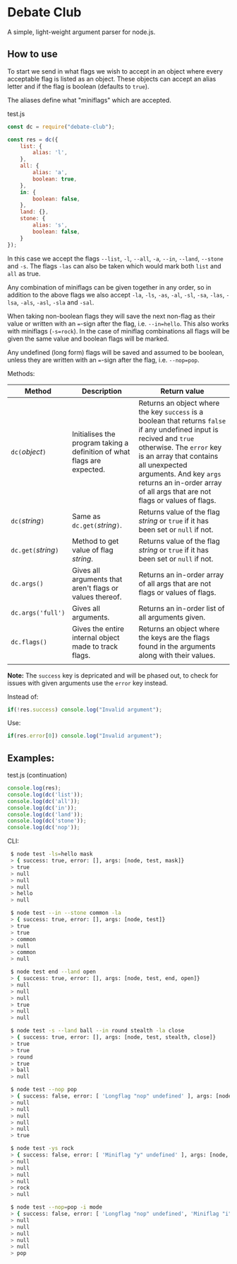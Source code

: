 # Debate Club

A simple, light-weight argument parser for node.js.

## How to use

To start we send in what flags we wish to accept in an object where every acceptable flag is listed as an object. These objects can accept an alias letter and if the flag is boolean (defaults to `true`).

The aliases define what "miniflags" which are accepted.

test.js
```js
const dc = require("debate-club");

const res = dc({
	list: {
		alias: 'l',
	},
	all: {
		alias: 'a',
		boolean: true,
	},
	in: {
		boolean: false,
	},
	land: {},
	stone: {
		alias: 's',
		boolean: false,
	}
});
```
In this case we accept the flags `--list`, `-l`, `--all`, `-a`, `--in`, `--land`, `--stone` and `-s`. The flags `-las` can also be taken which would mark both `list` and `all` as true.

Any combination of miniflags can be given together in any order, so in addition to the above flags we also accept `-la`, `-ls`, `-as`, `-al`, `-sl`, `-sa`, `-las`, `-lsa`, `-als`, `-asl`, `-sla` and `-sal`.

When taking non-boolean flags they will save the next non-flag as their value or written with an `=`-sign after the flag, i.e. `--in=hello`. This also works with miniflags (`-s=rock`). In the case of miniflag combinations all flags will be given the same value and boolean flags will be marked.

Any undefined (long form) flags will be saved and assumed to be boolean, unless they are written with an `=`-sign after the flag, i.e. `--nop=pop`.

Methods:

| Method               | Description                                                             | Return value                                                                                                                                                                                                                                                                                        |
| -------------------- | ----------------------------------------------------------------------- | --------------------------------------------------------------------------------------------------------------------------------------------------------------------------------------------------------------------------------------------------------------------------------------------------- |
| `dc(`*object*`)`     | Initialises the program taking a definition of what flags are expected. | Returns an object where the key `success` is a boolean that returns `false` if any undefined input is recived and `true` otherwise. The `error` key is an array that contains all unexpected arguments. And key `args` returns an in-order array of all args that are not flags or values of flags. |
| `dc(`*string*`)`     | Same as `dc.get(`*string*`)`.                                           | Returns value of the flag *string* or `true` if it has been set or `null` if not.                                                                                                                                                                                                                   |
| `dc.get(`*string*`)` | Method to get value of flag *string*.                                   | Returns value of the flag *string* or `true` if it has been set or `null` if not.                                                                                                                                                                                                                   |
| `dc.args()`          | Gives all arguments that aren't flags or values thereof.                | Returns an in-order array of all args that are not flags or values of flags.                                                                                                                                                                                                                        |
| `dc.args('full')`    | Gives all arguments.                                                    | Returns an in-order list of all arguments given.                                                                                                                                                                                                                                                    |
| `dc.flags()`         | Gives the entire internal object made to track flags.                   | Returns an object where the keys are the flags found in the arguments along with their values.                                                                                                                                                                                                      |
|                      |

**Note:** The `success` key is depricated and will be phased out, to check for issues with given arguments use the `error` key instead.

Instead of: 
```js
if(!res.success) console.log("Invalid argument");
```

Use:
```js
if(res.error[0]) console.log("Invalid argument");
```

## Examples:

test.js (continuation)
```js
console.log(res);
console.log(dc('list'));
console.log(dc('all'));
console.log(dc('in'));
console.log(dc('land'));
console.log(dc('stone'));
console.log(dc('nop'));
```

CLI:
```bash
 $ node test -ls=hello mask
 > { success: true, error: [], args: [node, test, mask]}
 > true
 > null
 > null
 > null
 > hello
 > null
```

```bash
 $ node test --in --stone common -la
 > { success: true, error: [], args: [node, test]}
 > true
 > true
 > common
 > null
 > common
 > null
```

```bash
 $ node test end --land open
 > { success: true, error: [], args: [node, test, end, open]}
 > null
 > null
 > null
 > true
 > null
 > null
```

```bash
 $ node test -s --land ball --in round stealth -la close
 > { success: true, error: [], args: [node, test, stealth, close]}
 > true
 > true
 > round
 > true
 > ball
 > null
```

```bash
 $ node test --nop pop
 > { success: false, error: [ 'Longflag "nop" undefined' ], args: [node, test, pop]}
 > null
 > null
 > null
 > null
 > null
 > true
```

```bash
 $ node test -ys rock
 > { success: false, error: [ 'Miniflag "y" undefined' ], args: [node, test]}
 > null
 > null
 > null
 > null
 > rock
 > null
```

```bash
 $ node test --nop=pop -i mode
 > { success: false, error: [ 'Longflag "nop" undefined', 'Miniflag "i" undefined' ], args: [node, test, mode]}
 > null
 > null
 > null
 > null
 > null
 > pop
```

